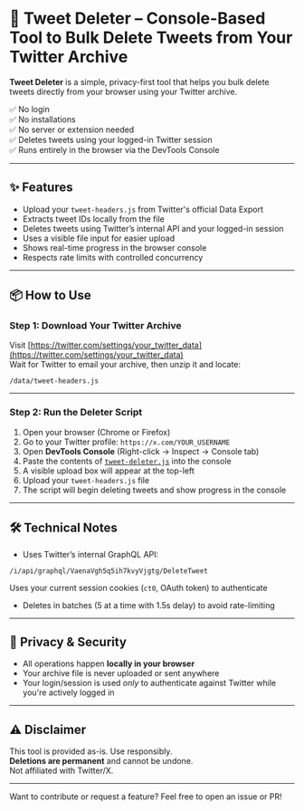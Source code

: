 # 🧹 Tweet Deleter – Console-Based Tool to Bulk Delete Tweets from Your Twitter Archive

**Tweet Deleter** is a simple, privacy-first tool that helps you bulk delete tweets directly from your browser using your Twitter archive.

✅ No login  
✅ No installations  
✅ No server or extension needed  
✅ Deletes tweets using your logged-in Twitter session  
✅ Runs entirely in the browser via the DevTools Console

---

## ✨ Features

- Upload your `tweet-headers.js` from Twitter's official Data Export
- Extracts tweet IDs locally from the file
- Deletes tweets using Twitter’s internal API and your logged-in session
- Uses a visible file input for easier upload
- Shows real-time progress in the browser console
- Respects rate limits with controlled concurrency

---

## 📦 How to Use

### Step 1: Download Your Twitter Archive

Visit [https://twitter.com/settings/your_twitter_data](https://twitter.com/settings/your_twitter_data)  
Wait for Twitter to email your archive, then unzip it and locate:

```
/data/tweet-headers.js
```

---

### Step 2: Run the Deleter Script

1. Open your browser (Chrome or Firefox)
2. Go to your Twitter profile: `https://x.com/YOUR_USERNAME`
3. Open **DevTools Console** (Right-click → Inspect → Console tab)
4. Paste the contents of [`tweet-deleter.js`](./tweet-deleter.js) into the console
5. A visible upload box will appear at the top-left
6. Upload your `tweet-headers.js` file
7. The script will begin deleting tweets and show progress in the console

---

## 🛠️ Technical Notes

- Uses Twitter’s internal GraphQL API:

```
/i/api/graphql/VaenaVgh5q5ih7kvyVjgtg/DeleteTweet
```

 Uses your current session cookies (`ct0`, OAuth token) to authenticate
- Deletes in batches (5 at a time with 1.5s delay) to avoid rate-limiting

---

## 🔐 Privacy & Security

- All operations happen **locally in your browser**
- Your archive file is never uploaded or sent anywhere
- Your login/session is used *only* to authenticate against Twitter while you're actively logged in

---

## ⚠️ Disclaimer

This tool is provided as-is. Use responsibly.  
**Deletions are permanent** and cannot be undone.  
Not affiliated with Twitter/X.

---

Want to contribute or request a feature? Feel free to open an issue or PR!